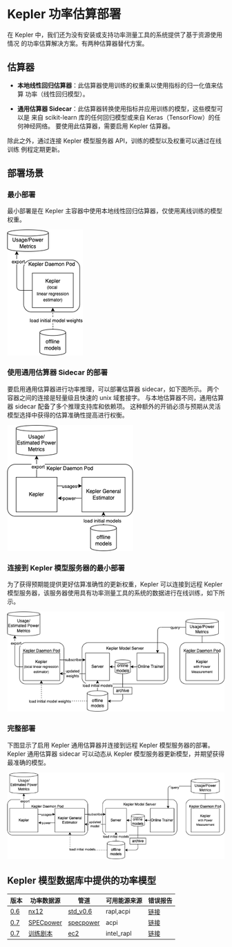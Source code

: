 # Kepler 功率估算部署

在 Kepler 中，我们还为没有安装或支持功率测量工具的系统提供了基于资源使用情况
的功率估算解决方案。有两种估算器替代方案。

## 估算器

- **本地线性回归估算器**：此估算器使用训练的权重乘以使用指标的归一化值来估算
  功率（线性回归模型）。

- **通用估算器 Sidecar**：此估算器转换使用指标并应用训练的模型，这些模型可以是
  来自 scikit-learn 库的任何回归模型或来自 Keras（TensorFlow）的任何神经网络。
  要使用此估算器，需要启用 Kepler 估算器。

除此之外，通过连接 Kepler 模型服务器 API，训练的模型以及权重可以通过在线训练
例程定期更新。

## 部署场景

### 最小部署

最小部署是在 Kepler 主容器中使用本地线性回归估算器，仅使用离线训练的模型权重。

![最小部署](../fig/minimum_deploy.png)

### 使用通用估算器 Sidecar 的部署

要启用通用估算器进行功率推理，可以部署估算器 sidecar，如下图所示。
两个容器之间的连接是轻量级且快速的 unix 域套接字。
与本地估算器不同，通用估算器 sidecar 配备了多个推理支持库和依赖项。
这种额外的开销必须与预期从灵活模型选择中获得的估算准确性提高进行权衡。

![估算器集成](../fig/disable_model_server.png)

### 连接到 Kepler 模型服务器的最小部署

为了获得预期能提供更好估算准确性的更新权重，Kepler 可以连接到远程 Kepler
模型服务器，该服务器使用具有功率测量工具的系统的数据进行在线训练，如下所示。

![模型服务器集成](../fig/disable_estimator_sidecar.png)

### 完整部署

下图显示了启用 Kepler 通用估算器并连接到远程 Kepler 模型服务器的部署。
Kepler 通用估算器 sidecar 可以动态从 Kepler 模型服务器更新模型，并期望获得
最准确的模型。

![完整集成](../fig/full_integration.png)

## Kepler 模型数据库中提供的功率模型

版本|功率数据源|管道|可用能源来源|错误报告
---|---|---|---|---
[0.6](https://github.com/sustainable-computing-io/kepler-model-db/tree/main/models/v0.6)|[nx12](https://github.com/sustainable-computing-io/kepler-model-db/tree/main/models/v0.6/nx12)|[std_v0.6](https://github.com/sustainable-computing-io/kepler-model-db/blob/main/models/v0.6/.doc/std_v0.6.md)|rapl,acpi|[链接](https://github.com/sustainable-computing-io/kepler-model-db/blob/main/models/v0.6/nx12/README.md)
[0.7](https://github.com/sustainable-computing-io/kepler-model-db/tree/main/models/v0.7)|[SPECpower](https://www.spec.org/power_ssj2008/)|[specpower](https://github.com/sustainable-computing-io/kepler-model-db/blob/main/models/v0.7/.doc/specpower.md)|acpi|[链接](https://github.com/sustainable-computing-io/kepler-model-db/tree/main/models/v0.7/specpower)
[0.7](https://github.com/sustainable-computing-io/kepler-model-db/tree/main/models/v0.7)|[训练剧本](https://github.com/sustainable-computing-io/kepler-model-training-playbook)|[ec2](https://github.com/sustainable-computing-io/kepler-model-db/blob/main/models/v0.7/.doc/ec2.md)|intel_rapl|[链接](https://github.com/sustainable-computing-io/kepler-model-db/tree/main/models/v0.7/ec2)
